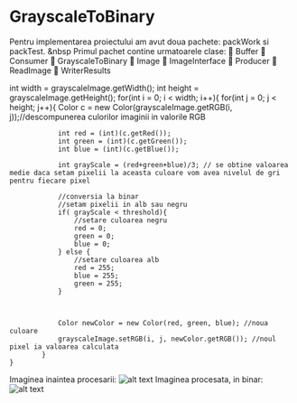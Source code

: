 # GrayscaleToBinary

Pentru implementarea proiectului am avut doua pachete: packWork si packTest.
&nbsp	Primul pachet contine urmatoarele clase:
	Buffer
	Consumer
	GrayscaleToBinary
	Image
	ImageInterface
	Producer
	ReadImage
	WriterResults


int width = grayscaleImage.getWidth();
int height = grayscaleImage.getHeight();
for(int i = 0; i < width; i++){
			for(int j = 0; j < height; j++){
				Color c = new Color(grayscaleImage.getRGB(i,  j));//descompunerea culorilor imaginii in valorile RGB
				
				int red = (int)(c.getRed());
				int green = (int)(c.getGreen());
				int blue = (int)(c.getBlue());
				
				int grayScale = (red+green+blue)/3; // se obtine valoarea medie daca setam pixelii la aceasta culoare vom avea nivelul de gri pentru fiecare pixel
						
				//conversia la binar
				//setam pixelii in alb sau negru
				if( grayScale < threshold){ 
					//setare culoarea negru
					red = 0;
					green = 0;
					blue = 0;
				} else {
					//setare culoarea alb
					red = 255;
					blue = 255;
					green = 255;
				}
				
				
				
				Color newColor = new Color(red, green, blue); //noua culoare
				grayscaleImage.setRGB(i, j, newColor.getRGB()); //noul pixel ia valoarea calculata
			}
	}


Imaginea inaintea procesarii:
 ![alt text](https://github.com/cristianfatu0302/GrayscaleToBinary/blob/master/golf.bmp)
Imaginea procesata, in binar:
 ![alt text](https://github.com/cristianfatu0302/GrayscaleToBinary/blob/master/golfBinary.bmp)








